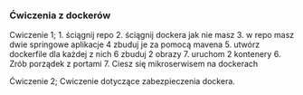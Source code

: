 ### Ćwiczenia z dockerów

Cwiczenie 1;
	1. ściągnij repo
	2. ściągnij dockera jak nie masz
	3. w repo masz dwie springowe aplikacje
	4 zbuduj je za pomocą mavena
	5. utwórz dockerfile dla każdej z nich 
	6 zbuduj 2 obrazy
	7. uruchom 2 kontenery
	6. Zrób porządek z portami
	7. Ciesz się mikroserwisem na dockerach
	
Ćwiczenie 2; 
	Cwiczenie dotyczące zabezpieczenia dockera.
	
